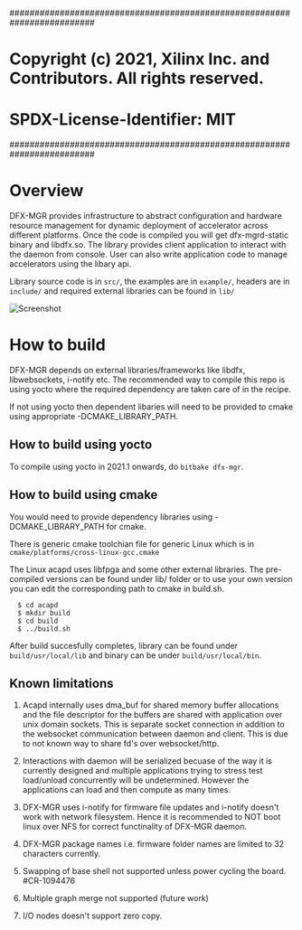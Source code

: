 #########################################################################
# Copyright (c) 2021, Xilinx Inc. and Contributors. All rights reserved.
# SPDX-License-Identifier: MIT
#########################################################################

# Overview
DFX-MGR provides infrastructure to abstract configuration and hardware resource
management for dynamic deployment of accelerator across different platforms.
Once the code is compiled you will get dfx-mgrd-static binary and libdfx.so.
The library provides client application to interact with the daemon from console.
User can also write application code to manage accelerators using the libary api.

Library source code is in `src/`, the examples are in `example/`, headers are
in `include/` and required external libraries can be found in `lib/`

![Screenshot](https://media.gitenterprise.xilinx.com/user/978/files/c2254180-9d53-11eb-9371-ad2d44922a8b)


# How to build
DFX-MGR depends on external libraries/frameworks like libdfx, libwebsockets,
i-notify etc. The recommended way to compile this repo is using yocto where
the required dependency are taken care of in the recipe.

If not using yocto then dependent libaries will need to be provided to cmake
using appropriate -DCMAKE_LIBRARY_PATH.

## How to build using yocto

To compile using yocto in 2021.1 onwards, do `bitbake dfx-mgr`.

## How to build using cmake

You would need to provide dependency libraries using -DCMAKE_LIBRARY_PATH for cmake.

There is generic cmake toolchian file for generic Linux which is in
`cmake/platforms/cross-linux-gcc.cmake`

The Linux acapd uses libfpga and some other external libraries. The pre-compiled
versions can be found under lib/ folder or to use your own version you can edit
the corresponding path to cmake in build.sh.
```
  $ cd acapd
  $ mkdir build
  $ cd build
  $ ../build.sh
```
After build succesfully completes, library can be found under `build/usr/local/lib`
and binary can be under `build/usr/local/bin`.

## Known limitations

1. Acapd internally uses dma_buf for shared memory buffer allocations and the file descriptor
for the buffers are shared with application over unix domain sockets. This is separate socket
connection in addition to the websocket communication between daemon and client. This is due
to not known way to share fd's over websocket/http.

2. Interactions with daemon will be serialized becuase of the way it is currently designed
and multiple applications trying to stress test load/unload concurrently will be undetermined.
However the applications can load and then compute as many times.

3. DFX-MGR uses i-notify for firmware file updates and i-notify doesn't work with network filesystem.
Hence it is recommended to NOT boot linux over NFS for correct functinality of DFX-MGR daemon.

4. DFX-MGR package names i.e. firmware folder names are limited to 32 characters currently. 

5. Swapping of base shell not supported unless power cycling the board. #CR-1094476

6. Multiple graph merge not supported (future work)

7. I/O nodes doesn't support zero copy.

